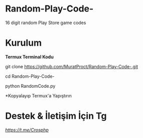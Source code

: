 # Random-Play-Code-
16 digit random Play Store game codes 

# Kurulum 
**Termux Terminal Kodu**

git clone https://github.com/MuratProct/Random-Play-Code-.git

cd Random-Play-Code-

python RandomCode.py

*Kopyalayıp Termux'a Yapıştırın 

# Destek & İletişim İçin Tg
*https://t.me/Crosphp*


